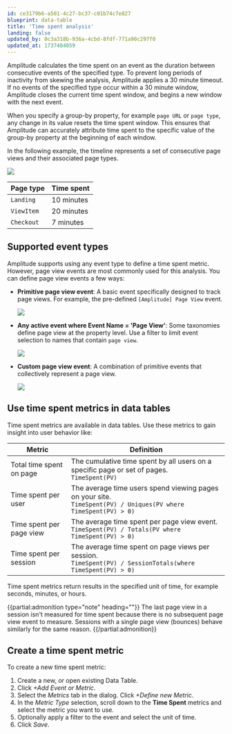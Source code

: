 ```yaml
---
id: ce3179b6-a501-4c27-bc37-c01b74c7e827
blueprint: data-table
title: 'Time spent analysis'
landing: false
updated_by: 0c3a318b-936a-4cbd-8fdf-771a90c297f0
updated_at: 1737484059
---
```

Amplitude calculates the time spent on an event as the duration between consecutive events of the specified type. To prevent long periods of inactivity from skewing the analysis, Amplitude applies a 30 minute timeout. If no events of the specified type occur within a 30 minute window, Amplitude closes the current time spent window, and begins a new window with the next event.

When you specify a group-by property, for example `page URL` or `page type`, any change in its value resets the time spent window. This ensures that Amplitude can accurately attribute time spent to the specific value of the group-by property at the beginning of each window.

In the following example, the timeline represents a set of consecutive page views and their associated page types.

![](statamic://asset::help_center_conversions::data-tables/time-spent.png)

| Page type  | Time spent |
| ---------- | ---------- |
| `Landing`  | 10 minutes |
| `ViewItem` | 20 minutes |
| `Checkout` | 7 minutes  |

## Supported event types

Amplitude supports using any event type to define a time spent metric. However, page view events are most commonly used for this analysis. You can define page view events a few ways:

* **Primitive page view event**: A basic event specifically designed to track page views. For example, the pre-defined `[Amplitude] Page View` event. 
  
  ![](statamic://asset::help_center_conversions::data-tables/primitive.png)
  
* **Any active event where Event Name = 'Page View'**: Some taxonomies define page view at the property level. Use a filter to limit event selection to names that contain `page view`. 
  
  ![](statamic://asset::help_center_conversions::data-tables/filter.png)

* **Custom page view event**: A combination of primitive events that collectively represent a page view. 
  
  ![](statamic://asset::help_center_conversions::data-tables/custom.png)

## Use time spent metrics in data tables

Time spent metrics are available in data tables. Use these metrics to gain insight into user behavior like:

| Metric                   | Definition                                                                                                                       |
| ------------------------ | -------------------------------------------------------------------------------------------------------------------------------- |
| Total time spent on page | The cumulative time spent by all users on a specific page or set of pages. <br /> <code>TimeSpent(PV)</code>                     |
| Time spent per user      | The average time users spend viewing pages on your site. <br /> <code>TimeSpent(PV) / Uniques(PV where TimeSpent(PV) > 0)</code> |
| Time spent per page view | The average time spent per page view event. <br /> <code>TimeSpent(PV) / Totals(PV where TimeSpent(PV) > 0)</code>               |
| Time spent per session   | The average time spent on page views per session. <br /> <code>TimeSpent(PV) / SessionTotals(where TimeSpent(PV) > 0)            |

Time spent metrics return results in the specified unit of time, for example seconds, minutes, or hours.

{{partial:admonition type="note" heading=""}}
The last page view in a session isn't measured for time spent because there is no subsequent page view event to measure. Sessions with a single page view (bounces) behave similarly for the same reason.
{{/partial:admonition}}

## Create a time spent metric

To create a new time spent metric:

1. Create a new, or open existing Data Table.
2. Click *+Add Event or Metric*.
3. Select the *Metrics* tab in the dialog. Click *+Define new Metric*.
4. In the *Metric Type* selection, scroll down to the **Time Spent** metrics and select the metric you want to use.
5. Optionally apply a filter to the event and select the unit of time.
6. Click *Save*.

